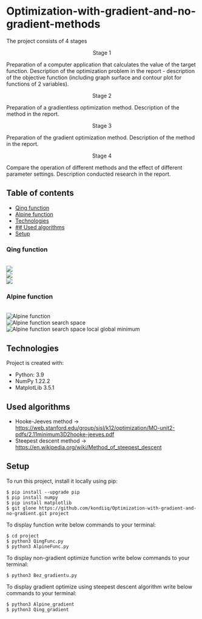 # Optimization-with-gradient-and-no-gradient-methods

The project consists of 4 stages 
<p align="center">
 Stage 1 
</p>
Preparation of a computer application that calculates the value of the target function.
Description of the optimization problem in the report - description of the objective function (including graph
surface and contour plot for functions of 2 variables). 
<p align="center">
Stage 2 
</p>
Preparation of a gradientless optimization method. Description of the method in the report. 
<p align="center">
Stage 3
</p>
Preparation of the gradient optimization method. Description of the method in the report.
<p align="center">
Stage 4
</p>
Compare the operation of different methods and the effect of different parameter settings. Description
conducted research in the report. 

## Table of contents
* [Qing function](#Qing-function)
* [Alpine function](#Alpine-function)
* [Technologies](#technologies)
* [## Used algorithms](#used-algorithms)
* [Setup](#setup)



### Qing function

<br/>
<img src="https://render.githubusercontent.com/render/math?math=f(x_2) = \sum_{i=1}^{N} (x_{i}^{2} - i^{2})^{2}"/> <br/>
<img src="https://render.githubusercontent.com/render/math?math=With  restrictions :-500 \leq x_i \leq 500"/> <br/>
<img src="https://render.githubusercontent.com/render/math?math=x^{*} = ( \pm \sqrt{i}, ...,\pm \sqrt{i}), f(x^{*}) = 0"/> <br/>


### Alpine function
	
<br/>
<img src="https://render.githubusercontent.com/render/math?math=f(x_2) = \sum_{i=1}^{N} \mid x_{i} sin(x_{i}) + 0.1 x_i \mid" title="Alpine function" /> <br/>
<img src="https://render.githubusercontent.com/render/math?math=With  restrictions : -10 \leq x_i \leq 10" title="Alpine function search space" /> <br/>
<img src="https://render.githubusercontent.com/render/math?math=x^{*} = (0, ..., 0), f(x^{*}) = 0" title="Alpine function search space local global minimum" /> <br/>

## Technologies
Project is created with:
* Python: 3.9
* NumPy 1.22.2
* MatplotLib 3.5.1

## Used algorithms
* Hooke-Jeeves method -> https://web.stanford.edu/group/sisl/k12/optimization/MO-unit2-pdfs/2.11minimum3D2hooke-jeeves.pdf
* Steepest descent method -> https://en.wikipedia.org/wiki/Method_of_steepest_descent

## Setup
To run this project, install it locally using pip:

```
$ pip install --upgrade pip
$ pip install numpy
$ pip install matplotlib
$ git glone https://github.com/kondiiq/Optimization-with-gradient-and-no-gradient.git project
```

To display function write below commands to your terminal:

```
$ cd project
$ python3 QingFunc.py 
$ python3 AlpineFunc.py 
```

To display non-gradient optimize function write below commands to your terminal:

```
$ python3 Bez_gradientu.py 
```

To display gradient optimize using steepest descent algorithm write below commands to your terminal:

```
$ python3 Alpine_gradient
$ python3 Qing_gradient
```
